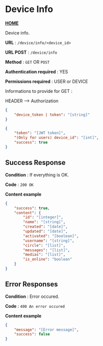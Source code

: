 # Device Info
**[HOME](../README.md)**

Device info.

**URL** : `/device/info/<device_id>`

**URL POST** : `/device/info`

**Method** : `GET` OR `POST`

**Authentication required** : YES

**Permissions required** : USER or DEVICE


Informations to provide for GET :

HEADER --> Authorization
```json
{
    "device_token | token": "[string]"
}
```

```json
{
    "token": "[JWT token]",
    "(Only for users) device_id": "[int]",
    "success": true
}
```

## Success Response

**Condition** : If everything is OK.

**Code** : `200 OK`

**Content example**

```json
{
    "success": true,
    "content": {
        "id": "[integer]",
        "name": "[string]",
        "created": "[date]",
        "updated": "[date]",
        "activated": "[boolean]",
        "username": "[string]",
        "circle": "[list]",
        "messages": "[list]",
        "medias": "[list]",
        "is_online": "boolean"
    }
}
```

## Error Responses

**Condition** : Error occured.

**Code** : `400 An error occured`

**Content example**

```json
{
    "message": "[Error message]",
    "success": false
}
```